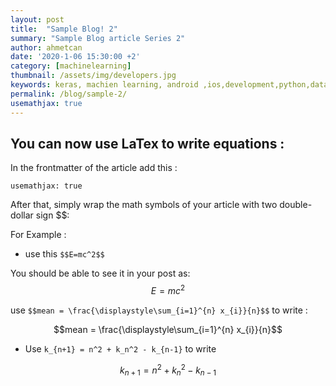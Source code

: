 ```yaml
---
layout: post
title:  "Sample Blog! 2"
summary: "Sample Blog article Series 2"
author: ahmetcan
date: '2020-1-06 15:30:00 +2'
category: [machinelearning]
thumbnail: /assets/img/developers.jpg
keywords: keras, machien learning, android ,ios,development,python,data science
permalink: /blog/sample-2/
usemathjax: true
---
```



## You can now use LaTex to write equations :

In the frontmatter of the article add this :

`usemathjax: true`

After that, simply wrap the math symbols of your article with two double-dollar sign $$:

For Example :

- use this `$$E=mc^2$$`

You should be able to see it in your post as: $$E=mc^2$$

 use `$$mean = \frac{\displaystyle\sum_{i=1}^{n} x_{i}}{n}$$` to write :

$$mean = \frac{\displaystyle\sum_{i=1}^{n} x_{i}}{n}$$

- Use `k_{n+1} = n^2 + k_n^2 - k_{n-1}` to write

$$k_{n+1} = n^2 + k_n^2 - k_{n-1}$$